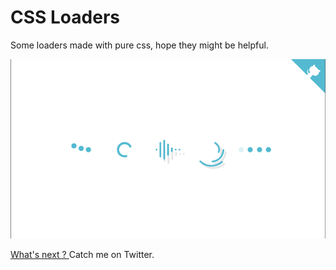 # CSS Loaders
Some loaders made with pure css, hope they might be helpful.

![](https://raw.githubusercontent.com/holasebas/css-loaders/master/preview.png)

[What's next ? ](https://twitter.com/someofseb) Catch me on Twitter.
